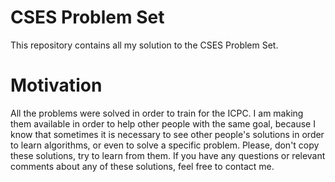 # CSES Problem Set
This repository contains all my solution to the CSES Problem Set.

# Motivation
All the problems were solved in order to train for the ICPC. I am making them 
available in order to help other people with the same goal, because I know 
that sometimes it is necessary to see other people's solutions in order to 
learn algorithms, or even to solve a specific problem. Please, don't copy these
solutions, try to learn from them. If you have any questions or relevant
comments about any of these solutions, feel free to contact me.
